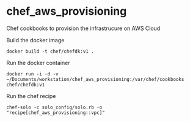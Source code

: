 # chef_aws_provisioning

Chef cookbooks to provision the infrastrucure on AWS Cloud

Build the docker image

`docker build -t chef/chefdk:v1 .`

Run the docker container

`docker run -i -d -v ~/Documents/workstation/chef_aws_provisioning:/var/chef/cookbooks chef/chefdk:v1`

Run the chef recipe

`chef-solo -c solo_config/solo.rb -o "recipe[chef_aws_provisioning::vpc]"`
